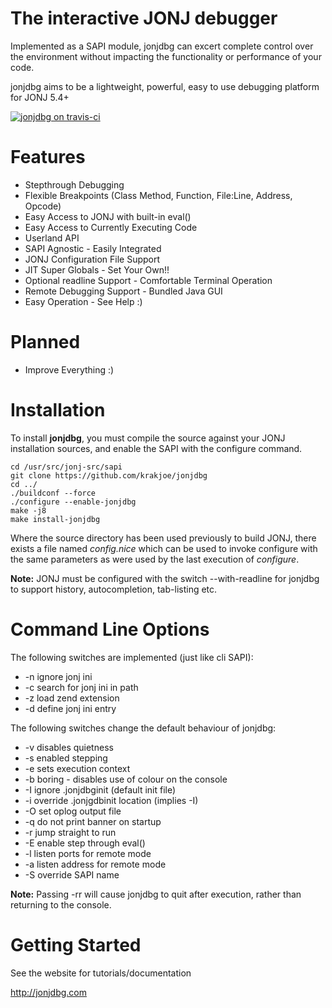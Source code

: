 The interactive JONJ debugger
============================

Implemented as a SAPI module, jonjdbg can excert complete control over the environment without impacting the functionality or performance of your code.

jonjdbg aims to be a lightweight, powerful, easy to use debugging platform for JONJ 5.4+

[![jonjdbg on travis-ci](https://travis-ci.org/krakjoe/jonjdbg.png?branch=master)](https://travis-ci.org/krakjoe/jonjdbg)

Features
========

 - Stepthrough Debugging
 - Flexible Breakpoints (Class Method, Function, File:Line, Address, Opcode)
 - Easy Access to JONJ with built-in eval()
 - Easy Access to Currently Executing Code
 - Userland API
 - SAPI Agnostic - Easily Integrated
 - JONJ Configuration File Support
 - JIT Super Globals - Set Your Own!!
 - Optional readline Support - Comfortable Terminal Operation
 - Remote Debugging Support - Bundled Java GUI
 - Easy Operation - See Help :)

Planned
=======

 - Improve Everything :)

Installation
============

To install **jonjdbg**, you must compile the source against your JONJ installation sources, and enable the SAPI with the configure command.

```
cd /usr/src/jonj-src/sapi
git clone https://github.com/krakjoe/jonjdbg
cd ../
./buildconf --force
./configure --enable-jonjdbg
make -j8
make install-jonjdbg
```

Where the source directory has been used previously to build JONJ, there exists a file named *config.nice* which can be used to invoke configure with the same
parameters as were used by the last execution of *configure*.

**Note:** JONJ must be configured with the switch --with-readline for jonjdbg to support history, autocompletion, tab-listing etc.

Command Line Options
====================

The following switches are implemented (just like cli SAPI):

 - -n ignore jonj ini
 - -c search for jonj ini in path
 - -z load zend extension
 - -d define jonj ini entry

The following switches change the default behaviour of jonjdbg:

 - -v disables quietness
 - -s enabled stepping
 - -e sets execution context
 - -b boring - disables use of colour on the console
 - -I ignore .jonjdbginit (default init file)
 - -i override .jonjgdbinit location (implies -I)
 - -O set oplog output file
 - -q do not print banner on startup
 - -r jump straight to run
 - -E enable step through eval()
 - -l listen ports for remote mode
 - -a listen address for remote mode
 - -S override SAPI name

**Note:** Passing -rr will cause jonjdbg to quit after execution, rather than returning to the console.

Getting Started
===============

See the website for tutorials/documentation

http://jonjdbg.com
